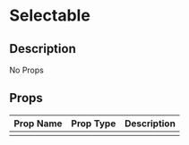 # Selectable

## Description

No Props

## Props

| Prop Name | Prop Type | Description |
| :-------- | :-------: | :---------- |
|       |  |  |
